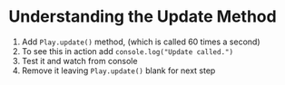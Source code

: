 # Understanding the Update Method

1. Add `Play.update()` method, (which is called 60 times a second)
1. To see this in action add `console.log("Update called.")`
1. Test it and watch from console
1. Remove it leaving `Play.update()` blank for next step

